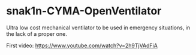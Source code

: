 # snak1n-CYMA-OpenVentilator
Ultra low cost mechanical ventilator to be used in emergency situations, in the lack of a proper one.


First video: https://www.youtube.com/watch?v=2h9TjVAdFiA


